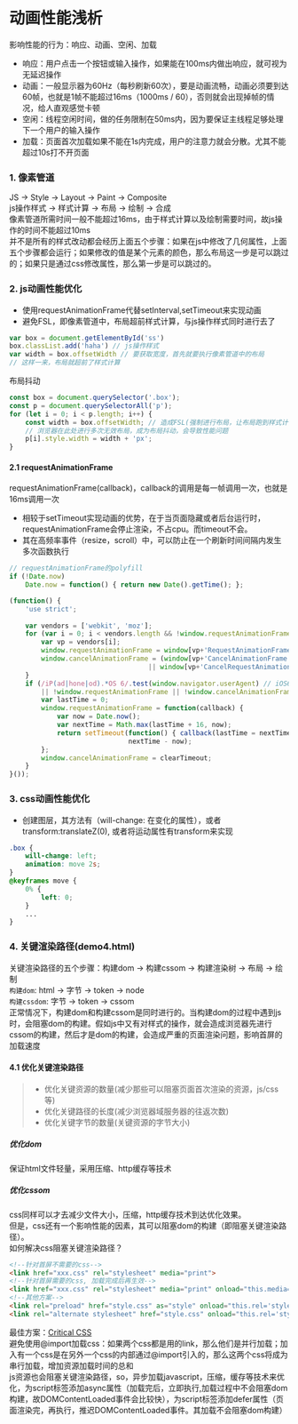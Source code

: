 # 动画性能浅析

影响性能的行为：响应、动画、空闲、加载
 * 响应：用户点击一个按钮或输入操作，如果能在100ms内做出响应，就可视为无延迟操作
 * 动画：一般显示器为60Hz（每秒刷新60次），要是动画流畅，动画必须要到达60帧，也就是1帧不能超过16ms（1000ms / 60），否则就会出现掉帧的情况，给人直观感觉卡顿
 * 空闲：线程空闲时间，做的任务限制在50ms内，因为要保证主线程足够处理下一个用户的输入操作
 * 加载：页面首次加载如果不能在1s内完成，用户的注意力就会分散。尤其不能超过10s打不开页面<br />
### 1. 像素管道
JS -> Style -> Layout -> Paint -> Composite<br />
js操作样式 -> 样式计算 -> 布局 -> 绘制 -> 合成<br />
像素管道所需时间一般不能超过16ms，由于样式计算以及绘制需要时间，故js操作的时间不能超过10ms<br />
并不是所有的样式改动都会经历上面五个步骤：如果在js中修改了几何属性，上面五个步骤都会运行；如果修改的值是某个元素的颜色，那么布局这一步是可以跳过的；如果只是通过css修改属性，那么第一步是可以跳过的。

### 2. js动画性能优化
* 使用requestAnimationFrame代替setInterval,setTimeout来实现动画
* 避免FSL，即像素管道中，布局超前样式计算，与js操作样式同时进行去了
```js
var box = document.getElementById('ss')
box.classList.add('haha') // js操作样式
var width = box.offsetWidth // 要获取宽度，首先就要执行像素管道中的布局
// 这样一来，布局就超前了样式计算
```
布局抖动
```js
const box = document.querySelector('.box');
const p = document.querySelectorAll('p');
for (let i = 0; i < p.length; i++) {
    const width = box.offsetWidth; // 造成FSL(强制进行布局，让布局跑到样式计算前面)，拿到外面去获取
    // 浏览器在此处进行多次无效布局，成为布局抖动，会导致性能问题
    p[i].style.width = width + 'px';
}
```
#### 2.1 requestAnimationFrame
requestAnimationFrame(callback)，callback的调用是每一帧调用一次，也就是16ms调用一次
* 相较于setTimeout实现动画的优势，在于当页面隐藏或者后台运行时，requestAnimationFrame会停止渲染，不占cpu。而timeout不会。
* 其在高频率事件（resize，scroll）中，可以防止在一个刷新时间间隔内发生多次函数执行
```js
// requestAnimationFrame的polyfill
if (!Date.now)
    Date.now = function() { return new Date().getTime(); };

(function() {
    'use strict';
    
    var vendors = ['webkit', 'moz'];
    for (var i = 0; i < vendors.length && !window.requestAnimationFrame; ++i) {
        var vp = vendors[i];
        window.requestAnimationFrame = window[vp+'RequestAnimationFrame'];
        window.cancelAnimationFrame = (window[vp+'CancelAnimationFrame']
                                   || window[vp+'CancelRequestAnimationFrame']);
    }
    if (/iP(ad|hone|od).*OS 6/.test(window.navigator.userAgent) // iOS6 is buggy
        || !window.requestAnimationFrame || !window.cancelAnimationFrame) {
        var lastTime = 0;
        window.requestAnimationFrame = function(callback) {
            var now = Date.now();
            var nextTime = Math.max(lastTime + 16, now);
            return setTimeout(function() { callback(lastTime = nextTime); },
                              nextTime - now);
        };
        window.cancelAnimationFrame = clearTimeout;
    }
}());
```

### 3. css动画性能优化
* 创建图层，其方法有（will-change: 在变化的属性），或者transform:translateZ(0), 或者将运动属性有transform来实现
```css
.box {
    will-change: left;
    animation: move 2s;
}
@keyframes move {
    0% {
        left: 0;
    }
    ...
}
```

### 4. 关键渲染路径(demo4.html)
关键渲染路径的五个步骤：构建dom -> 构建cssom -> 构建渲染树 -> 布局 -> 绘制<br />
```构建dom```: html -> 字节 -> token -> node<br />
```构建cssdom```: 字节 -> token -> cssom<br />
正常情况下，构建dom和构建cssom是同时进行的。当构建dom的过程中遇到js时，会阻塞dom的构建。假如js中又有对样式的操作，就会造成浏览器先进行cssom的构建，然后才是dom的构建，会造成严重的页面渲染问题，影响首屏的加载速度

#### 4.1 优化关键渲染路径
> * 优化关键资源的数量(减少那些可以阻塞页面首次渲染的资源，js/css等)
> * 优化关键路径的长度(减少浏览器域服务器的往返次数)
> * 优化关键字节的数量(关键资源的字节大小)
##### 优化dom
保证html文件轻量，采用压缩、http缓存等技术
##### 优化cssom
css同样可以才去减少文件大小，压缩，http缓存技术到达优化效果。<br />
但是，css还有一个影响性能的因素，其可以阻塞dom的构建（即阻塞关键渲染路径）。<br />
如何解决css阻塞关键渲染路径？
```html
<!--针对首屏不需要的css-->
<link href="xxx.css" rel="stylesheet" media="print">
<!--针对首屏需要的css, 加载完成后再生效-->
<link href="xxx.css" rel="stylesheet" media="print" onload="this.media='all'">
<!--其他方案-->
<link rel="preload" href="style.css" as="style" onload="this.rel='stylesheet'">
<link rel="alternate stylesheet" href="style.css" onload="this.rel='stylesheet'">
```
最佳方案：[Critical CSS](https://github.com/addyosmani/critical)<br />
避免使用@import加载css：如果两个css都是用的link，那么他们是并行加载；加入有一个css是在另外一个css的内部通过@import引入的，那么这两个css将成为串行加载，增加资源加载时间的总和<br />
js资源也会阻塞关键渲染路径，so，异步加载javascript，压缩，缓存等技术来优化，为script标签添加async属性（加载完后，立即执行,加载过程中不会阻塞dom构建，故DOMContentLoaded事件会比较快），为script标签添加defer属性（页面渲染完，再执行，推迟DOMContentLoaded事件。其加载不会阻塞dom构建）
